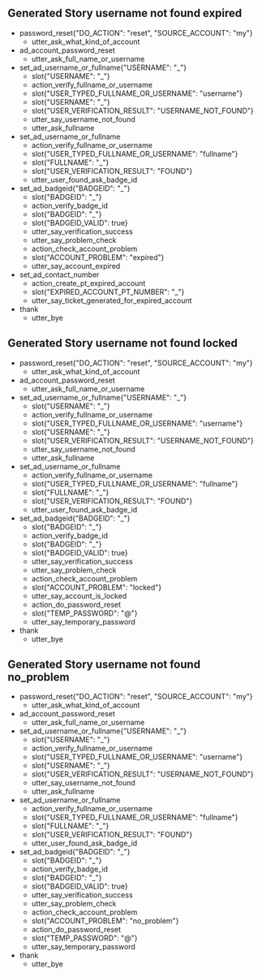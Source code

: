 ## Generated Story username not found expired
* password_reset{"DO_ACTION": "reset", "SOURCE_ACCOUNT": "my"}
    - utter_ask_what_kind_of_account
* ad_account_password_reset
    - utter_ask_full_name_or_username
* set_ad_username_or_fullname{"USERNAME": "_"}
    - slot{"USERNAME": "_"}
    - action_verify_fullname_or_username
    - slot{"USER_TYPED_FULLNAME_OR_USERNAME": "username"}
    - slot{"USERNAME": "_"}
    - slot{"USER_VERIFICATION_RESULT": "USERNAME_NOT_FOUND"}
    - utter_say_username_not_found
    - utter_ask_fullname
* set_ad_username_or_fullname
    - action_verify_fullname_or_username
    - slot{"USER_TYPED_FULLNAME_OR_USERNAME": "fullname"}
    - slot{"FULLNAME": "_"}
    - slot{"USER_VERIFICATION_RESULT": "FOUND"}
    - utter_user_found_ask_badge_id
* set_ad_badgeid{"BADGEID": "_"}
    - slot{"BADGEID": "_"}
    - action_verify_badge_id
    - slot{"BADGEID": "_"}
    - slot{"BADGEID_VALID": true}
    - utter_say_verification_success
    - utter_say_problem_check
    - action_check_account_problem
    - slot{"ACCOUNT_PROBLEM": "expired"}
    - utter_say_account_expired
* set_ad_contact_number
    - action_create_pt_expired_account
    - slot{"EXPIRED_ACCOUNT_PT_NUMBER": "_"}
    - utter_say_ticket_generated_for_expired_account
* thank
    - utter_bye

## Generated Story username not found locked
* password_reset{"DO_ACTION": "reset", "SOURCE_ACCOUNT": "my"}
    - utter_ask_what_kind_of_account
* ad_account_password_reset
    - utter_ask_full_name_or_username
* set_ad_username_or_fullname{"USERNAME": "_"}
    - slot{"USERNAME": "_"}
    - action_verify_fullname_or_username
    - slot{"USER_TYPED_FULLNAME_OR_USERNAME": "username"}
    - slot{"USERNAME": "_"}
    - slot{"USER_VERIFICATION_RESULT": "USERNAME_NOT_FOUND"}
    - utter_say_username_not_found
    - utter_ask_fullname
* set_ad_username_or_fullname
    - action_verify_fullname_or_username
    - slot{"USER_TYPED_FULLNAME_OR_USERNAME": "fullname"}
    - slot{"FULLNAME": "_"}
    - slot{"USER_VERIFICATION_RESULT": "FOUND"}
    - utter_user_found_ask_badge_id
* set_ad_badgeid{"BADGEID": "_"}
    - slot{"BADGEID": "_"}
    - action_verify_badge_id
    - slot{"BADGEID": "_"}
    - slot{"BADGEID_VALID": true}
    - utter_say_verification_success
    - utter_say_problem_check
    - action_check_account_problem
    - slot{"ACCOUNT_PROBLEM": "locked"}
    - utter_say_account_is_locked
    - action_do_password_reset
    - slot{"TEMP_PASSWORD": "@"}
    - utter_say_temporary_password
* thank
    - utter_bye

## Generated Story username not found no_problem
* password_reset{"DO_ACTION": "reset", "SOURCE_ACCOUNT": "my"}
    - utter_ask_what_kind_of_account
* ad_account_password_reset
    - utter_ask_full_name_or_username
* set_ad_username_or_fullname{"USERNAME": "_"}
    - slot{"USERNAME": "_"}
    - action_verify_fullname_or_username
    - slot{"USER_TYPED_FULLNAME_OR_USERNAME": "username"}
    - slot{"USERNAME": "_"}
    - slot{"USER_VERIFICATION_RESULT": "USERNAME_NOT_FOUND"}
    - utter_say_username_not_found
    - utter_ask_fullname
* set_ad_username_or_fullname
    - action_verify_fullname_or_username
    - slot{"USER_TYPED_FULLNAME_OR_USERNAME": "fullname"}
    - slot{"FULLNAME": "_"}
    - slot{"USER_VERIFICATION_RESULT": "FOUND"}
    - utter_user_found_ask_badge_id
* set_ad_badgeid{"BADGEID": "_"}
    - slot{"BADGEID": "_"}
    - action_verify_badge_id
    - slot{"BADGEID": "_"}
    - slot{"BADGEID_VALID": true}
    - utter_say_verification_success
    - utter_say_problem_check
    - action_check_account_problem
    - slot{"ACCOUNT_PROBLEM": "no_problem"}
    - action_do_password_reset
    - slot{"TEMP_PASSWORD": "@"}
    - utter_say_temporary_password
* thank
    - utter_bye

